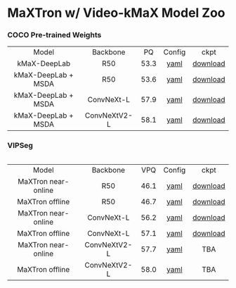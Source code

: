 # MaXTron w/ Video-kMaX Model Zoo

### COCO Pre-trained Weights

<table><tbody>
<!-- START TABLE -->
<!-- TABLE HEADER -->
<td align="center">Model</th>
<td align="center">Backbone</th>
<td align="center">PQ</th>
<td align="center">Config</th>
<td align="center">ckpt</th>
<!-- TABLE BODY -->
<!-- ROW: kMaX-DeepLab R50 -->
<tr><td align="center">kMaX-DeepLab</td>
<td align="center">R50</td>
<td align="center">53.3</td>
<td align="center"><a href="https://github.com/bytedance/kmax-deeplab/blob/main/configs/coco/panoptic_segmentation/kmax_r50.yaml">yaml</a></td>
<td align="center"><a href="https://drive.google.com/file/d/1xjYtj0X1Yt35RXSF_BbMMuN8bOcLSEAB/view?usp=drive_link">download</a>
</tr>
<!-- ROW: kMaX-DeepLab + MSDA R50 -->
<tr><td align="center">kMaX-DeepLab + MSDA</td>
<td align="center">R50</td>
<td align="center">53.6</td>
<td align="center"><a href="configs/coco/panoptic_segmentation/kmax_wc_r50.yaml">yaml</a></td>
<td align="center"><a href="https://drive.google.com/file/d/14VV30We1QPUf5up2fnlQADA3jc4OtT14/view?usp=drive_link">download</a>
</tr>
<!-- ROW: kMaX-DeepLab + MSDA ConvNeXt-L -->
<tr><td align="center">kMaX-DeepLab + MSDA</td>
<td align="center">ConvNeXt-L</td>
<td align="center">57.9</td>
<td align="center"><a href="configs/coco/panoptic_segmentation/kmax_wc_convnext_large.yaml">yaml</a></td>
<td align="center"><a href="https://drive.google.com/file/d/1VbQDovawqSLELhF7u9U8j9YLrRmsUYKS/view?usp=drive_link">download</a>
</tr>
<!-- ROW: kMaX-DeepLab + MSDA ConvNeXtV2-L -->
<tr><td align="center">kMaX-DeepLab + MSDA</td>
<td align="center">ConvNeXtV2-L</td>
<td align="center">58.1</td>
<td align="center"><a href="configs/coco/panoptic_segmentation/kmax_wc_convnext_large.yaml">yaml</a></td>
<td align="center"><a href="https://drive.google.com/file/d/1e6U1MF3NyI-f4Cd9wn2E7DX2nVNyYSP_/view?usp=drive_link">download</a>
</tr>
<table><tbody>

### VIPSeg

<table><tbody>
<!-- START TABLE -->
<!-- TABLE HEADER -->
<td align="center">Model</th>
<td align="center">Backbone</th>
<td align="center">VPQ</th>
<td align="center">Config</th>
<td align="center">ckpt</th>
<!-- TABLE BODY -->
<!-- ROW: MaXTron WC R50 -->
<tr><td align="center">MaXTron near-online</td>
<td align="center">R50</td>
<td align="center">46.1</td>
<td align="center"><a href="configs/VIPSeg/panoptic_segmentation/maxtron_wc_r50.yaml">yaml</a></td>
<td align="center"><a href="https://drive.google.com/file/d/1Lfr-FBuRqgqPUmUr6hCmK7ddgWt5OngH/view?usp=drive_link">download</a>
</tr>
<!-- ROW: MaXTron CC R50 -->
<tr><td align="center">MaXTron offline</td>
<td align="center">R50</td>
<td align="center">46.7</td>
<td align="center"><a href="configs/VIPSeg/panoptic_segmentation/maxtron_cc_r50.yaml">yaml</a></td>
<td align="center"><a href="https://drive.google.com/file/d/1MQVj1j70uE2ifJ6YREPU15r8ug2lrnUj/view?usp=drive_link">download</a>
</tr>
<!-- ROW: MaXTron WC ConvNeXt-L -->
<tr><td align="center">MaXTron near-online</td>
<td align="center">ConvNeXt-L</td>
<td align="center">56.2</td>
<td align="center"><a href="configs/VIPSeg/panoptic_segmentation/maxtron_wc_convnext_large.yaml">yaml</a></td>
<td align="center"><a href="https://drive.google.com/file/d/1fFyTyUAPSE57fqzoy4JzlTGUkIgPf8bU/view?usp=drive_link">download</a>
</tr>
<!-- ROW: MaXTron CC ConvNeXt-L -->
<tr><td align="center">MaXTron offline</td>
<td align="center">ConvNeXt-L</td>
<td align="center">57.1</td>
<td align="center"><a href="configs/VIPSeg/panoptic_segmentation/maxtron_cc_convnext_large.yaml">yaml</a></td>
<td align="center"><a href="https://drive.google.com/file/d/1plbJPJOi9OmOHlcQ9tp2S9mfoOVUlBiv/view?usp=sharing">download</a>
</tr>
<!-- ROW: MaXTron WC ConvNeXtV2-L -->
<tr><td align="center">MaXTron near-online</td>
<td align="center">ConvNeXtV2-L</td>
<td align="center">57.7</td>
<td align="center"><a href="configs/VIPSeg/panoptic_segmentation/maxtron_wc_convnextv2_large.yaml">yaml</a></td>
<td align="center">TBA
</tr>
<!-- ROW: MaXTron CC ConvNeXtV2-L -->
<tr><td align="center">MaXTron offline</td>
<td align="center">ConvNeXtV2-L</td>
<td align="center">58.0</td>
<td align="center"><a href="configs/VIPSeg/panoptic_segmentation/maxtron_cc_convnextv2_large.yaml">yaml</a></td>
<td align="center">TBA
</tr>
<table><tbody>